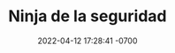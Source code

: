 ---
layout: post
title: Ninja de la seguridad
description: De cero a Ninja, conoce todas las herramientas, hábitos, y aplicaciones para que seas un experto en seguridad personal en línea.
image: assets/images/posts/tipos-contrasenas-01.jfif
date: 2022-04-12 17:28:41 -0700
category: curso
contador: 0
---